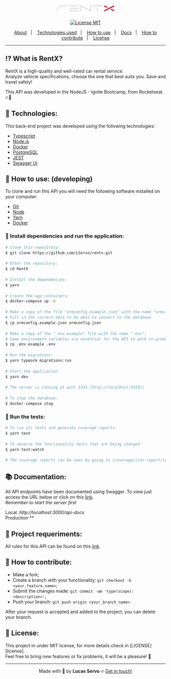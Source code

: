 <h1 align='center'>
  <img src='./rentx_logo.png'>
</h1>

<div align="center">
  <a href="https://opensource.org/licenses/MIT"><img alt="License MIT" src="https://img.shields.io/badge/license-MIT-brightgreen"></a>
</div>

<p align="center">
  <a href="#interrobang-what-is-rentx">About</a>&nbsp;&nbsp;&nbsp;|&nbsp;&nbsp;&nbsp;
  <a href="#rocket-technologies">Technologies used</a>&nbsp;&nbsp;&nbsp;|&nbsp;&nbsp;&nbsp;
  <a href="#construction_worker-how-to-use-developing">How to use</a>&nbsp;&nbsp;&nbsp;|&nbsp;&nbsp;&nbsp;
  <a href="#books-documentation">Docs</a>&nbsp;&nbsp;&nbsp;|&nbsp;&nbsp;&nbsp;
  <a href="#confetti_ball-how-to-contribute">How to contribute</a>&nbsp;&nbsp;&nbsp;|&nbsp;&nbsp;&nbsp;
  <a href="#key-license">License</a>
</p>

--- 

## :interrobang: What is RentX?

RentX is a high-quality and well-rated car rental service. <br>
Analyze vehicle specifications, choose the one that best suits you. Save and travel safely! <br>

This API was developed in the NodeJS - Ignite Bootcamp, from Rocketseat. 🔥🚀 


## :rocket: Technologies:

This back-end project was developed using the following technologies:

- [Typescript][typescript]
- [Node.js][nodejs]
- [Docker][docker]
- [PostgreSQL][postgresql]
- [JEST][jest]
- [Swagger UI][swagger]


## :construction_worker: How to use: (developing)

To clone and run this API you will need the following software installed on your computer:

- [Git][git]
- [Node][nodejs]
- [Yarn][yarn]
- [Docker][docker]

### :electric_plug: Install dependencies and run the application:
```bash
# Clone this repository:
$ git clone https://github.com/LServo/rentx.git

# Enter the repository:
$ cd RentX

# Install the dependencies:
$ yarn

# Create the app containers:
$ docker-compose up -d

# Make a copy of the file "ormconfig.example.json" with the name "ormconfig.json":
# Fill in the correct data to be able to connect to the database
$ cp ormconfig.example.json ormconfig.json

# Make a copy of the ".env.example" file with the name ".env":
# Some environment variables are essential for the API to work in production
$ cp .env.example .env

# Run the migrations:
$ yarn typeorm migrations:run

# Start the application
$ yarn dev

# The server is running at port 3333 (http://localhost:3333/)

# To stop the database:
$ docker-compose stop
```

### 🧪 Run the tests:
```bash
# To run all tests and generate coverage reports:
$ yarn test

# To observe the functionality tests that are being changed:
$ yarn test:watch

# The coverage reports can be seen by going to /coverage/lcov-report/index.html and opening this html file in your browser. 
```

## :books: Documentation:
All API endpoints have been documented using Swagger. To view just access the URL below or click on this [link](). <br>
*Remember to start the server first*

Local: *http://localhost:3000/api-docs* <br>
Production **


## 📌 Project requeriments:
All rules for this API can be found on this [link](./docs/requeriments_en.md).


## :confetti_ball: How to contribute:

-  Make a fork;
-  Create a branch with your functionality: `git checkout -b <your_feature_name>`;
-  Submit the changes made: `git commit -am 'type(scope): <description>'`;
-  Push your branch: `git push origin <your_branch_name>`.

After your request is accepted and added to the project, you can delete your branch.


## :key: License:

This project in under MIT license, for more details check in [LICENSE][license]. <br>
Feel free to bring new features or fix problems, it will be a pleasure! 💜

---

<div align='center'>
  Made with 💚  by <strong>Lucas Servo</strong> 🔥
  <a href='https://www.linkedin.com/in/LServo/'>Get in touch!</a>
</div>



[typescript]: https://www.typescriptlang.org/
[nodejs]: https://nodejs.org/en/
[express]: https://expressjs.com/pt-br/
[postgresql]: https://www.enterprisedb.com/downloads/postgres-postgresql-downloads
[multer]: https://github.com/expressjs/multer
[swagger]: https://swagger.io/
[git]: https://git-scm.com
[docker]: https://www.docker.com/
[jest]: https://jestjs.io/
[yarn]: https://yarnpkg.com/

[linkedin]: https://www.linkedin.com/in/LServo/